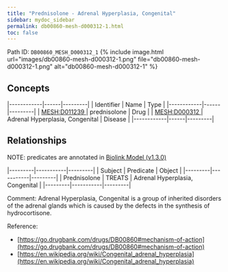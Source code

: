 ```yaml
---
title: "Prednisolone - Adrenal Hyperplasia, Congenital"
sidebar: mydoc_sidebar
permalink: db00860-mesh-d000312-1.html
toc: false 
---
```



Path ID: `DB00860_MESH_D000312_1`
{% include image.html url="images/db00860-mesh-d000312-1.png" file="db00860-mesh-d000312-1.png" alt="db00860-mesh-d000312-1" %}

## Concepts

|------------|------|---------|
| Identifier | Name | Type    |
|------------|------|---------|
| <a href="https://identifiers.org/MESH:D011239">MESH:D011239 </a> | prednisolone | Drug |
| <a href="https://identifiers.org/MESH:D000312">MESH:D000312 </a> | Adrenal Hyperplasia, Congenital | Disease |
|------------|------|---------|

## Relationships


NOTE: predicates are annotated in <a href="https://github.com/biolink/biolink-model/releases/tag/v1.3.0">Biolink Model (v1.3.0)</a>

|---------|-----------|---------|
| Subject | Predicate | Object  |
|---------|-----------|---------|
| Prednisolone | TREATS | Adrenal Hyperplasia, Congenital |
|---------|-----------|---------|

Comment: Adrenal Hyperplasia, Congenital is a group of inherited disorders of the adrenal glands which is caused by the defects in the synthesis of hydrocortisone.

Reference: 
  - [https://go.drugbank.com/drugs/DB00860#mechanism-of-action](https://go.drugbank.com/drugs/DB00860#mechanism-of-action)
  - [https://en.wikipedia.org/wiki/Congenital_adrenal_hyperplasia](https://en.wikipedia.org/wiki/Congenital_adrenal_hyperplasia)
